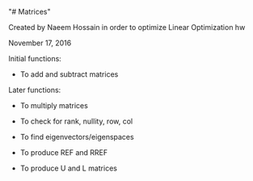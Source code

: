 "# Matrices" 

Created by Naeem Hossain in order to optimize Linear Optimization hw

November 17, 2016

Initial functions:

- To add and subtract matrices

Later functions:

- To multiply matrices

- To check for rank, nullity, row, col

- To find eigenvectors/eigenspaces

- To produce REF and RREF

- To produce U and L matrices 